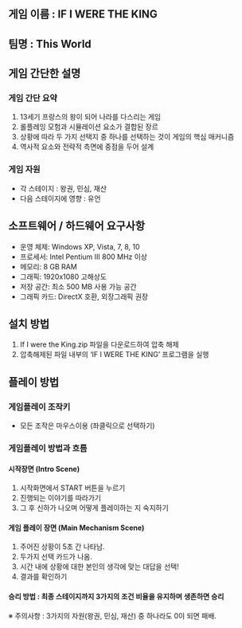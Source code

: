 ## **게임 이름 :** IF I WERE THE KING
## **팀명 :** This World

## **게임 간단한 설명**

### **게임 간단 요약**

1. 13세기 프랑스의 왕이 되어 나라를 다스리는 게임
2. 롤플레잉 모험과 시뮬레이션 요소가 결합된 장르
3. 상황에 따라 두 가지 선택지 중 하나를 선택하는 것이 게임의 핵심 매커니즘
4. 역사적 요소와 전략적 측면에 중점을 두어 설계
  
### **게임 자원**

- 각 스테이지 : 왕권, 민심, 재산
- 다음 스테이지에 영향 : 유언

## **소프트웨어 / 하드웨어 요구사항**

- 운영 체제: Windows XP, Vista, 7, 8, 10
- 프로세서: Intel Pentium III 800 MHz 이상
- 메모리: 8 GB RAM
- 그래픽: 1920x1080 고해상도
- 저장 공간: 최소 500 MB 사용 가능 공간
- 그래픽 카드: DirectX 호환, 외장그래픽 권장
 
## **설치 방법**

1. If I were the King.zip 파일을 다운로드하여 압축 해제
2. 압축해제된 파일 내부의 ‘IF I WERE THE KING’ 프로그램을 실행

## **플레이 방법**

### **게임플레이 조작키**
		
- 모든 조작은 마우스이용 (좌클릭으로 선택하기) 
	
### **게임플레이 방법과 흐름**

#### 시작장면 (Intro Scene)

1. 시작화면에서 START 버튼을 누르기
2. 진행되는 이야기를 따라가기
3. 그 후 신하가 나오며 어떻게 플레이하는 지 숙지하기
		
#### 게임 플레이 장면 (Main Mechanism Scene)

1. 주어진 상황이 5초 간 나타남.
2. 두가지 선택 카드가 나옴.
3. 시간 내에 상황에 대한 본인의 생각에 맞는 대답을 선택!
4. 결과를 확인하기

#### 승리 방법 : 최종 스테이지까지 3가지의 조건 비율을 유지하며 생존하면 승리

※ 주의사항 : 3가지의 자원(왕권, 민심, 재산) 중 하나라도 0이 되면 패배.
